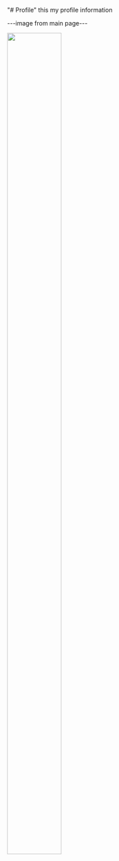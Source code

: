 "# Profile" 
this my profile information


<p style='text-algin='center'>---image from main page---<p/>
<img src="https://github.com/user-attachments/assets/8c2dd34a-ea93-4fb1-896c-46173b8156c9"  style="width:50%; height:70%;">



